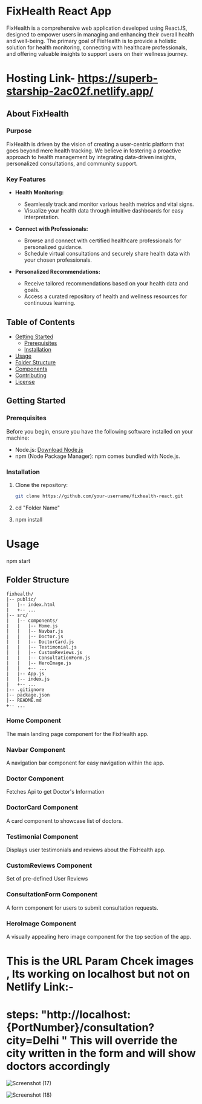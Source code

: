 
# FixHealth React App



FixHealth is a comprehensive web application developed using ReactJS, designed to empower users in managing and enhancing their overall health and well-being. The primary goal of FixHealth is to provide a holistic solution for health monitoring, connecting with healthcare professionals, and offering valuable insights to support users on their wellness journey.
# Hosting Link- https://superb-starship-2ac02f.netlify.app/

## About FixHealth

### Purpose

FixHealth is driven by the vision of creating a user-centric platform that goes beyond mere health tracking. We believe in fostering a proactive approach to health management by integrating data-driven insights, personalized consultations, and community support.

### Key Features

- **Health Monitoring:**
  - Seamlessly track and monitor various health metrics and vital signs.
  - Visualize your health data through intuitive dashboards for easy interpretation.

- **Connect with Professionals:**
  - Browse and connect with certified healthcare professionals for personalized guidance.
  - Schedule virtual consultations and securely share health data with your chosen professionals.

- **Personalized Recommendations:**
  - Receive tailored recommendations based on your health data and goals.
  - Access a curated repository of health and wellness resources for continuous learning.



## Table of Contents

- [Getting Started](#getting-started)
  - [Prerequisites](#prerequisites)
  - [Installation](#installation)
- [Usage](#usage)
- [Folder Structure](#folder-structure)
- [Components](#components)
- [Contributing](#contributing)
- [License](#license)



## Getting Started

### Prerequisites

Before you begin, ensure you have the following software installed on your machine:

- Node.js: [Download Node.js](https://nodejs.org/)
- npm (Node Package Manager): npm comes bundled with Node.js.

### Installation

1. Clone the repository:

   ```bash
   git clone https://github.com/your-username/fixhealth-react.git
2. cd "Folder Name"
3. npm install

# Usage
  npm start
## Folder Structure

```plaintext
fixhealth/
|-- public/
|   |-- index.html
|   +-- ...
|-- src/
|   |-- components/
|   |   |-- Home.js
|   |   |-- Navbar.js
|   |   |-- Doctor.js
|   |   |-- DoctorCard.js
|   |   |-- Testimonial.js
|   |   |-- CustomReviews.js
|   |   |-- ConsultationForm.js
|   |   |-- HeroImage.js
|   |   +-- ...
|   |-- App.js
|   |-- index.js
|   +-- ...
|-- .gitignore
|-- package.json
|-- README.md
+-- ...
```

### Home Component

The main landing page component for the FixHealth app.

### Navbar Component

A navigation bar component for easy navigation within the app.

### Doctor Component

Fetches Api to get Doctor's Information

### DoctorCard Component

A  card component to showcase list of doctors.

### Testimonial Component

Displays user testimonials and reviews about the FixHealth app.

### CustomReviews Component

Set of pre-defined User Reviews

### ConsultationForm Component

A form component for users to submit consultation requests.

### HeroImage Component

A visually appealing hero image component for the top section of the app.

# This is the URL Param Chcek images , Its working on localhost but not on Netlify Link:-
# steps: "http://localhost:{PortNumber}/consultation?city=Delhi " This will override the city written in the form and will show doctors accordingly

![Screenshot (17)](https://github.com/soumyasri1/fixhealth2.0/assets/31533704/afe91e3a-dd13-4a0b-b2fe-313b81e4e514)

![Screenshot (18)](https://github.com/soumyasri1/fixhealth2.0/assets/31533704/5a634137-1732-4c3b-840c-e7bf3813c2dc)

